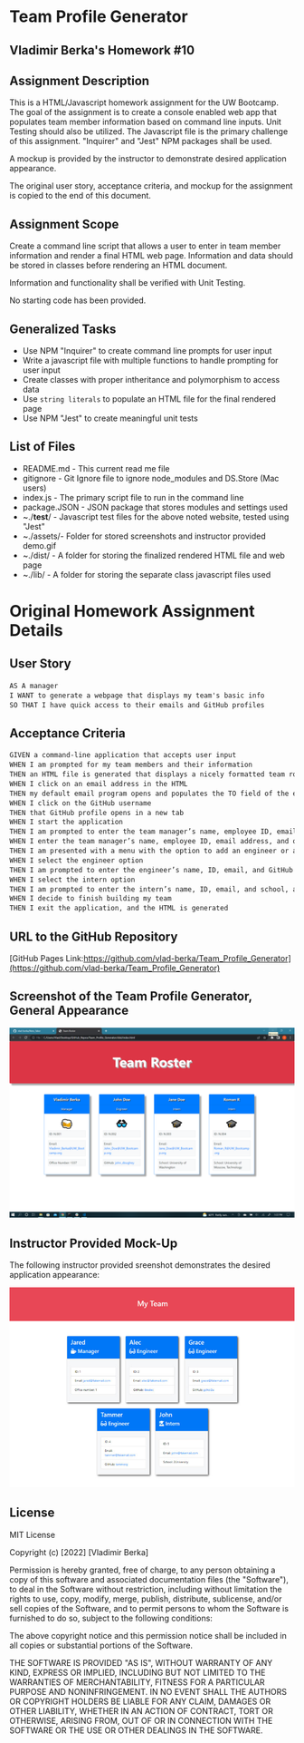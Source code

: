 # Team Profile Generator 
## Vladimir Berka's Homework #10

## Assignment Description
This is a HTML/Javascript homework assignment for the UW Bootcamp. The goal of the assignment is to create a console enabled web app that populates team member information based on command line inputs. Unit Testing should also be utilized. The Javascript file is the primary challenge of this assignment. "Inquirer" and "Jest" NPM packages shall be used.

A mockup is provided by the instructor to demonstrate desired application appearance.

The original user story, acceptance criteria, and mockup for the assignment is copied to the end of this document.

## Assignment Scope
Create a command line script that allows a user to enter in team member information and render a final HTML web page. Information and data should be stored in classes before rendering an HTML document.

Information and functionality shall be verified with Unit Testing.

No starting code has been provided.

## Generalized Tasks
- Use NPM "Inquirer" to create command line prompts for user input
- Write a javascript file with multiple functions to handle prompting for user input
- Create classes with proper intheritance and polymorphism to access data
- Use `string literals` to populate an HTML file for the final rendered page
- Use NPM "Jest" to create meaningful unit tests

## List of Files
* README.md - This current read me file
* gitignore - Git Ignore file to ignore node_modules and DS.Store (Mac users)
* index.js - The primary script file to run in the command line
* package.JSON - JSON package that stores modules and settings used
* ~./__test__/ - Javascript test files for the above noted website, tested using "Jest"
* ~./assets/- Folder for stored screenshots and instructor provided demo.gif
* ~./dist/ - A folder for storing the finalized rendered HTML file and web page
* ~./lib/ - A folder for storing the separate class javascript files used

# Original Homework Assignment Details

## User Story

```md
AS A manager
I WANT to generate a webpage that displays my team's basic info
SO THAT I have quick access to their emails and GitHub profiles
```

## Acceptance Criteria

```md
GIVEN a command-line application that accepts user input
WHEN I am prompted for my team members and their information
THEN an HTML file is generated that displays a nicely formatted team roster based on user input
WHEN I click on an email address in the HTML
THEN my default email program opens and populates the TO field of the email with the address
WHEN I click on the GitHub username
THEN that GitHub profile opens in a new tab
WHEN I start the application
THEN I am prompted to enter the team manager’s name, employee ID, email address, and office number
WHEN I enter the team manager’s name, employee ID, email address, and office number
THEN I am presented with a menu with the option to add an engineer or an intern or to finish building my team
WHEN I select the engineer option
THEN I am prompted to enter the engineer’s name, ID, email, and GitHub username, and I am taken back to the menu
WHEN I select the intern option
THEN I am prompted to enter the intern’s name, ID, email, and school, and I am taken back to the menu
WHEN I decide to finish building my team
THEN I exit the application, and the HTML is generated
```

## URL to the GitHub Repository

[GitHub Pages Link:https://github.com/vlad-berka/Team_Profile_Generator](https://github.com/vlad-berka/Team_Profile_Generator)

## Screenshot of the Team Profile Generator, General Appearance

![Vladimir Berka's Team Profile Generator](./assets/Team_Profile_Generator_ScreenShot_1.png "Team Profile Generator")

## Instructor Provided Mock-Up

The following instructor provided sreenshot demonstrates the desired application appearance:

![HTML webpage titled “My Team” features five boxes listing employee names, titles, and other key info.](./assets/10-object-oriented-programming-homework-demo.png)

## License
MIT License

Copyright (c) [2022] [Vladimir Berka]

Permission is hereby granted, free of charge, to any person obtaining a copy
of this software and associated documentation files (the "Software"), to deal
in the Software without restriction, including without limitation the rights
to use, copy, modify, merge, publish, distribute, sublicense, and/or sell
copies of the Software, and to permit persons to whom the Software is
furnished to do so, subject to the following conditions:

The above copyright notice and this permission notice shall be included in all
copies or substantial portions of the Software.

THE SOFTWARE IS PROVIDED "AS IS", WITHOUT WARRANTY OF ANY KIND, EXPRESS OR
IMPLIED, INCLUDING BUT NOT LIMITED TO THE WARRANTIES OF MERCHANTABILITY,
FITNESS FOR A PARTICULAR PURPOSE AND NONINFRINGEMENT. IN NO EVENT SHALL THE
AUTHORS OR COPYRIGHT HOLDERS BE LIABLE FOR ANY CLAIM, DAMAGES OR OTHER
LIABILITY, WHETHER IN AN ACTION OF CONTRACT, TORT OR OTHERWISE, ARISING FROM,
OUT OF OR IN CONNECTION WITH THE SOFTWARE OR THE USE OR OTHER DEALINGS IN THE
SOFTWARE.